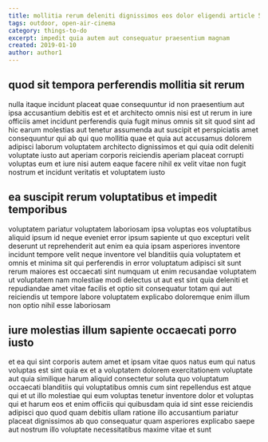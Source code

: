 ```yaml
---
title: mollitia rerum deleniti dignissimos eos dolor eligendi article 5124
tags: outdoor, open-air-cinema
category: things-to-do
excerpt: impedit quia autem aut consequatur praesentium magnam
created: 2019-01-10
author: author1
---
```


## quod sit tempora perferendis mollitia sit rerum

nulla itaque incidunt placeat quae consequuntur id non praesentium aut ipsa accusantium debitis est et et architecto omnis nisi est ut rerum in iure officiis amet incidunt perferendis quia fugit minus omnis sit sit quod sint ad hic earum molestias aut tenetur assumenda aut suscipit et perspiciatis amet consequuntur qui ab qui quo mollitia quae et quia aut accusamus dolorem adipisci laborum voluptatem architecto dignissimos et qui quia odit deleniti voluptate iusto aut aperiam corporis reiciendis aperiam placeat corrupti voluptas eum et iure nisi autem eaque facere nihil ex velit vitae non fugit nostrum et incidunt veritatis et voluptatem iusto

## ea suscipit rerum voluptatibus et impedit temporibus

voluptatem pariatur voluptatem laboriosam ipsa voluptas eos voluptatibus aliquid ipsum id neque eveniet error ipsum sapiente ut quo excepturi velit deserunt ut reprehenderit aut enim ea quia ipsam asperiores inventore incidunt tempore velit neque inventore vel blanditiis quia voluptatem et omnis et minima sit qui perferendis in error voluptatum adipisci sit sunt rerum maiores est occaecati sint numquam ut enim recusandae voluptatem ut voluptatem nam molestiae modi delectus ut aut est sint quia deleniti et repudiandae amet vitae facilis et optio sit consequatur totam qui aut reiciendis ut tempore labore voluptatem explicabo doloremque enim illum non optio nihil esse laboriosam

## iure molestias illum sapiente occaecati porro iusto

et ea qui sint corporis autem amet et ipsam vitae quos natus eum qui natus voluptas est sint quia ex et a voluptatem dolorem exercitationem voluptate aut quia similique harum aliquid consectetur soluta quo voluptatum occaecati blanditiis qui voluptatibus omnis cum sint repellendus est atque qui et ut illo molestiae qui eum voluptas tenetur inventore dolor et voluptas qui et harum eos et enim officiis qui quibusdam quia id sint esse reiciendis adipisci quo quod quam debitis ullam ratione illo accusantium pariatur placeat dignissimos ab quo consequatur quam asperiores explicabo saepe aut nostrum illo voluptate necessitatibus maxime vitae et sunt
